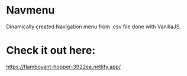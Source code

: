 # Navmenu
Dinamically created Navigation menu from .csv file done with VanillaJS.
# Check it out here:
https://flamboyant-hopper-3922ea.netlify.app/
